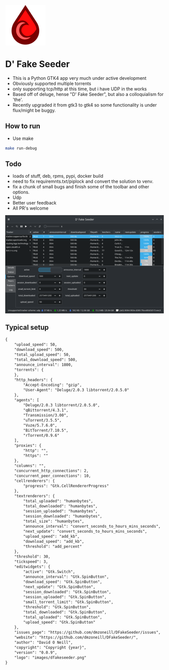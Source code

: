 <!-- markdownlint-disable MD041 -->
![DFakeSeeder screenshot](https://github.com/dmzoneill/dFakeSeeder/blob/main/d_fake_seeder/images/dfakeseeder.png)

# D' Fake Seeder

- This is a Python GTK4 app very much under active development
- Obviously supported multiple torrents
- only supporting tcp/http at this time, but i have UDP in the works
- Based off of deluge, hense "D' Fake Seeder", but also a colloquialism for 'the'.
- Recently upgraded it from gtk3 to gtk4 so some functionality is under flux/might be buggy.

## How to run
- Use make
```bash
make run-debug
```

## Todo
- loads of stuff, deb, rpms, pypi, docker build
- need to fix requiremnts.txt/piplock and convert the solution to venv.
- fix a chunk of small bugs and finish some of the toolbar and other options.
- Udp
- Better user feedback
- All PR's welcome


![DFakeSeeder screenshot](https://github.com/dmzoneill/dFakeSeeder/blob/main/d_fake_seeder/images/screenshot.png)

## Typical setup
```text
{
    "upload_speed": 50,
    "download_speed": 500,
    "total_upload_speed": 50,
    "total_download_speed": 500,
    "announce_interval": 1800,
    "torrents": {
    },
    "http_headers": {
        "Accept-Encoding": "gzip",
        "User-Agent": "Deluge/2.0.3 libtorrent/2.0.5.0"
    },
    "agents": [
        "Deluge/2.0.3 libtorrent/2.0.5.0",
        "qBittorrent/4.3.1",
        "Transmission/3.00",
        "uTorrent/3.5.5",
        "Vuze/5.7.6.0",
        "BitTorrent/7.10.5",
        "rTorrent/0.9.6"
    ],
    "proxies": {
        "http": "",
        "https": ""
    },
    "columns": "",
    "concurrent_http_connections": 2,
    "concurrent_peer_connections": 10,
    "cellrenderers": {
        "progress": "Gtk.CellRendererProgress"
    },
    "textrenderers": {
        "total_uploaded": "humanbytes",
        "total_downloaded": "humanbytes",
        "session_uploaded": "humanbytes",
        "session_downloaded": "humanbytes",
        "total_size": "humanbytes",
        "announce_interval": "convert_seconds_to_hours_mins_seconds",
        "next_update": "convert_seconds_to_hours_mins_seconds",
        "upload_speed": "add_kb",
        "download_speed": "add_kb",
        "threshold": "add_percent"
    },
    "threshold": 30,
    "tickspeed": 3,
    "editwidgets": {
        "active": "Gtk.Switch",
        "announce_interval": "Gtk.SpinButton",
        "download_speed": "Gtk.SpinButton",
        "next_update": "Gtk.SpinButton",
        "session_downloaded": "Gtk.SpinButton",
        "session_uploaded": "Gtk.SpinButton",
        "small_torrent_limit": "Gtk.SpinButton",
        "threshold": "Gtk.SpinButton",
        "total_downloaded": "Gtk.SpinButton",
        "total_uploaded": "Gtk.SpinButton",
        "upload_speed": "Gtk.SpinButton"
    },
    "issues_page": "https://github.com/dmzoneill/DFakeSeeder/issues",
    "website": "https://github.com/dmzoneill/DFakeSeeder/",
    "author": "David O Neill",
    "copyright": "Copyright {year}",
    "version": "0.0.9",
    "logo": "images/dfakeseeder.png"
}
```